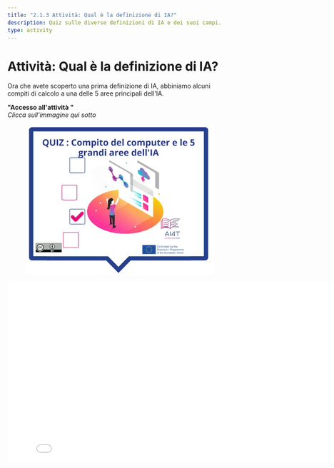 ```yaml
---
title: "2.1.3 Attività: Qual è la definizione di IA?"
description: Quiz sulle diverse definizioni di IA e dei suoi campi.
type: activity
---
```


# Attività: Qual è la definizione di IA?

Ora che avete scoperto una prima definizione di IA, abbiniamo alcuni compiti di calcolo a una delle 5 aree principali dell'IA.

**"Accesso all'attività "**  
_Clicca sull'immagine qui sotto_
<figure>
  <img src="Images/VisuelQUIZComputerstasksandthe5bigsareasinAI-IT.jpg" alt="Illustration of AI definition quiz"/>  
</figure>

<center><iframe width="818" height="404" src="2-1-3-Quiz-definition-of-ai/2-1-3-Quiz-5-big-ideas-in-AI.html" frameborder="0" allowfullscreen></iframe></center>
